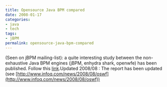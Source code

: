 ```yaml
--- 
title: Opensource Java BPM compared
date: 2008-01-17
categories: 
- java
- tech
tags: 
- jBPM
permalink: opensource-java-bpm-compared
---
```

(Seen on jBPM mailing-list): a quite interesting study between the non-exhaustive Java BPM engines (jBPM, enhydra shark, openwfe) has been published. Follow this [link](http://www.workflowpatterns.com/documentation/documents/BPM-07-12.pdf).Updated 2008/08 : The report has been updated (see [http://www.infoq.com/news/2008/08/oswf](http://www.infoq.com/news/2008/08/oswf))
